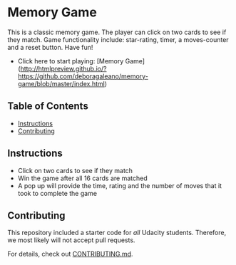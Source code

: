 # Memory Game 

This is a classic memory game. The player can click on two cards to see if they match. Game functionality include: star-rating, timer, a moves-counter and a reset button. 
Have fun! 

* Click here to start playing: [Memory Game] (http://htmlpreview.github.io/?https://github.com/deboragaleano/memory-game/blob/master/index.html)

## Table of Contents

* [Instructions](#instructions)
* [Contributing](#contributing)

## Instructions

* Click on two cards to see if they match 
* Win the game after all 16 cards are matched 
* A pop up will provide the time, rating and the number of moves that it took to complete the game 

## Contributing

This repository included a starter code for _all_ Udacity students. Therefore, we most likely will not accept pull requests.

For details, check out [CONTRIBUTING.md](CONTRIBUTING.md).
